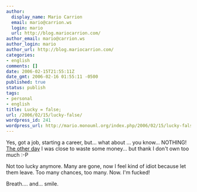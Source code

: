```yaml
---
author:
  display_name: Mario Carrion
  email: mario@carrion.ws
  login: mario
  url: http://blog.mariocarrion.com/
author_email: mario@carrion.ws
author_login: mario
author_url: http://blog.mariocarrion.com/
categories:
- english
comments: []
date: 2006-02-15T21:55:11Z
date_gmt: 2006-02-16 01:55:11 -0500
published: true
status: publish
tags:
- personal
- english
title: Lucky = false;
url: /2006/02/15/lucky-false/
wordpress_id: 241
wordpress_url: http://mario.monouml.org/index.php/2006/02/15/lucky-false/
---
```


<p>Yes, got a job, starting a career, but... what about ... you know... NOTHING! <a href="http://mario.monouml.org/index.php/2006/02/12/friday-saturday/">The other day</a> I was close to waste some money... but thank I don't own too much :-P</p>
<p>Not too lucky anymore. Many are gone, now I feel kind of idiot because let them leave. Too many chances, too many. Now. I'm fucked!</p>
<p>Breath.... and... smile.</p>
